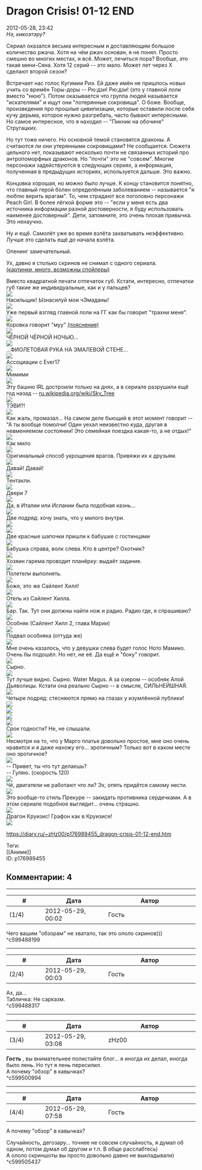 Dragon Crisis! 01-12 END
========================

  
2012-05-28, 23:42  
  *Нэ, кикоэтэру?*    
   
 Сериал оказался весьма интересным и доставляющим большое количество ржача. Хотя на чём ржач основан, я не понял. Просто смешно во многих местах, и всё. Может, лечиться пора? Вообще, это такая мини-Сяна. Хотя 12 серий -- это мало. Может лет через Х сделают второй сезон?   
   
 Встречает нас голос Кугимии Риэ. Ей даже имён не пришлось новых учить со времён Торы-доры -- Рю:дзи! Рю:дзи! (это у главной лоли вместо "нюю"). Потом оказывается что группа людей называется "искателями" и ищут они "потерянные сокровища". О боже. Вообще, произведения про прошлые цивилизации, которые оставили после себя кучу дерьма, которое нужно разгребать, часто бывают интересными. Но самое интересное, что я находил -- "Пикник на обочине" Стругацких.   
   
 Но тут тоже ничего. Но основной темой становятся драконы. А считаются ли они утерянными сокровищами? Не сообщается. Сюжета цельного нет, показывают несколько почти не связанных историй про антропоморфных драконов. Но "почти" это не "совсем". Многие персонажи задействуются в следующих сериях, а информация, полученная в предыдущих историях, используется дальше. Это важно.   
   
 Концовка хорошая, но можно было лучше. К концу становится понятно, что главный герой болен определённым заболеванием -- называется "я люблю верить врагам". То, чем страдают все поголовно персонажи Peach Girl. В более лёгкой форме это -- "если у меня есть два источника информации разной достоверности, я буду использовать наименее достоверный". Дети, запомните, это очень плохая привычка. Это ненаучно.   
   
 Ну и ещё. Самолёт уже во время взлёта захватывать неэффективно. Лучше это сделать ещё  *до*  начала взлёта.   
   
 Опенинг замечательный.   
   
 Ух, давно я столько скринов не снимал с одного сериала.   
  [(картинки, много, возможны спойлеры)](https://zHz00.diary.ru/p176989455.htm?index=1#linkmore176989455m1)      
    
 Вместо квадратной печати отпечаток губ. Кстати, интересно, отпечатки губ такие же индивидуальные, как и у пальцев?   
  [![](pics/cedb74e6c556t.jpg)](http://radikal.ru/F/s019.radikal.ru/i615/1205/b7/cedb74e6c556.png.html)    
 Насильщик! Ызнасилуй мои чЭмаданы!   
  [![](pics/2d1d58e28295t.jpg)](http://radikal.ru/F/s019.radikal.ru/i623/1205/ad/2d1d58e28295.png.html)    
 Уже первый взгляд главной лоли на ГГ как бы говорит "трахни меня".   
  [![](pics/65031199b611t.jpg)](http://radikal.ru/F/i082.radikal.ru/1205/cc/65031199b611.png.html)    
 Коровка говорит "муу"  [(пояснение)](http://gelbooru.com/index.php?page=post&s=view&id=951090)    
  [![](pics/22055c7e49bct.jpg)](http://radikal.ru/F/s019.radikal.ru/i608/1205/b5/22055c7e49bc.png.html)    
 ЧЁРНОЙ ЧЁРНОЙ НОЧЬЮ...   
  [![](pics/6472f2d1ba4ct.jpg)](http://radikal.ru/F/s019.radikal.ru/i608/1205/bb/6472f2d1ba4c.png.html)    
 ...ФИОЛЕТОВАЯ РУКА НА ЭМАЛЕВОЙ СТЕНЕ...   
  [![](pics/55e5acbad629t.jpg)](http://radikal.ru/F/s019.radikal.ru/i616/1205/20/55e5acbad629.png.html)    
 Ассоциации с Ever17   
  [![](pics/c321f37a89b6t.jpg)](http://radikal.ru/F/s019.radikal.ru/i608/1205/3f/c321f37a89b6.png.html)    
 Мимими   
  [![](pics/f93a46923b10t.jpg)](http://radikal.ru/F/s53.radikal.ru/i139/1205/e1/f93a46923b10.png.html)    
 Эту башню IRL достроили только на днях, а в сериале разрушили ещё год назад --  [ru.wikipedia.org/wiki/Sky\_Tree](https://ru.wikipedia.org/wiki/Sky_Tree)    
  [![](pics/b1efb4041b2bt.jpg)](http://radikal.ru/F/s019.radikal.ru/i630/1205/9f/b1efb4041b2b.png.html)    
 ТЭВИ?!   
  [![](pics/675136cbbfcct.jpg)](http://radikal.ru/F/s019.radikal.ru/i622/1205/29/675136cbbfcc.png.html)    
 Как жаль, промазал... На самом деле бьющий в этот момент говорит -- "А ты вообще помолчи! Один уехал неизвестно куда, другая в невменяемом состоянии! Это семейная поездка какая-то, а не отдых!"   
  [![](pics/597a2e2c5460t.jpg)](http://radikal.ru/F/i020.radikal.ru/1205/ca/597a2e2c5460.png.html)    
 Как мило   
  [![](pics/0d8d906a508ct.jpg)](http://radikal.ru/F/s019.radikal.ru/i627/1205/9b/0d8d906a508c.png.html)    
 Оригинальный способ укрощения врагов. Привяжи их к друзьям.   
  [![](pics/a2697576d691t.jpg)](http://radikal.ru/F/s019.radikal.ru/i620/1205/88/a2697576d691.png.html)    
 Давай! Давай!   
  [![](pics/93e1f589f07ft.jpg)](http://radikal.ru/F/s019.radikal.ru/i610/1205/9f/93e1f589f07f.png.html)    
 Тентакли.   
  [![](pics/3f76ad1c8c21t.jpg)](http://radikal.ru/F/i080.radikal.ru/1205/ff/3f76ad1c8c21.png.html)    
 Двери 7   
  [![](pics/b51c9ce5acebt.jpg)](http://radikal.ru/F/s55.radikal.ru/i147/1205/0e/b51c9ce5aceb.png.html)    
 Да, в Италии или Испании была подобная казнь...   
  [![](pics/fb6bba37c778t.jpg)](http://radikal.ru/F/s019.radikal.ru/i627/1205/14/fb6bba37c778.png.html)    
 Две подряд: хочу знать, что у милого внутри.   
  [![](pics/264cbcc8d853t.jpg)](http://radikal.ru/F/s017.radikal.ru/i429/1205/b4/264cbcc8d853.png.html)    
  [![](pics/5d3572ec83eat.jpg)](http://radikal.ru/F/s019.radikal.ru/i633/1205/20/5d3572ec83ea.png.html)    
 Две красные шапочки пришли к бабушке с гостинцами   
  [![](pics/09298cf141b3t.jpg)](http://radikal.ru/F/s47.radikal.ru/i118/1205/1e/09298cf141b3.png.html)    
 Бабушка справа, волк слева. Кто в центре? Охотник?   
  [![](pics/18737e48cb1et.jpg)](http://radikal.ru/F/i052.radikal.ru/1205/49/18737e48cb1e.png.html)    
 Хозяин гарема проводит планёрку: выдаёт задание.   
  [![](pics/43822a7ef413t.jpg)](http://radikal.ru/F/s019.radikal.ru/i643/1205/74/43822a7ef413.png.html)    
 Полетели выполнять.   
  [![](pics/a098dd6a80c1t.jpg)](http://radikal.ru/F/s019.radikal.ru/i615/1205/7f/a098dd6a80c1.png.html)    
 Боже, это же Сайлент Хилл!   
  [![](pics/14e4a1069db5t.jpg)](http://radikal.ru/F/s57.radikal.ru/i155/1205/20/14e4a1069db5.png.html)    
 Отель из Сайлент Хилла.   
  [![](pics/1da3fee23fd3t.jpg)](http://radikal.ru/F/s019.radikal.ru/i606/1205/5e/1da3fee23fd3.png.html)    
 Бар. Так. Тут они должны найти нож и радио. Радио где, я спрашиваю?   
  [![](pics/a784ceed8386t.jpg)](http://radikal.ru/F/s50.radikal.ru/i127/1205/66/a784ceed8386.png.html)    
 Особняк (Сайлент Хилл 2, глава Марии)   
  [![](pics/e24b447a4ccet.jpg)](http://radikal.ru/F/s019.radikal.ru/i644/1205/61/e24b447a4cce.png.html)    
 Подвал особняка (оттуда же)   
  [![](pics/1352dd73bafet.jpg)](http://radikal.ru/F/s011.radikal.ru/i316/1205/79/1352dd73bafe.png.html)    
 Мне очень казалось, что у девушки слева будет голос Ното Мамико. Очень бы подошёл. Но нет, не её. Да ещё и "боку" говорит.   
  [![](pics/98e77db93fcat.jpg)](http://radikal.ru/F/s019.radikal.ru/i631/1205/77/98e77db93fca.png.html)    
 Сырно.   
  [![](pics/1273efccf85et.jpg)](http://radikal.ru/F/s019.radikal.ru/i632/1205/fb/1273efccf85e.png.html)    
 Тут лучше видно. Сырно. Water Magus. А за озером -- особняк Алой Дьяволицы. Кстати она реально Сырно -- в смысле, СИЛЬНЕЙШНАЯ.   
  [![](pics/2075ad4eb8edt.jpg)](http://radikal.ru/F/s019.radikal.ru/i614/1205/c5/2075ad4eb8ed.png.html)    
 Четыре подряд: стесняются прямо на глазах у изумлённой публики!   
  [![](pics/bc5baef7b1c9t.jpg)](http://radikal.ru/F/s019.radikal.ru/i607/1205/b3/bc5baef7b1c9.png.html)    
  [![](pics/f218d8f0eed0t.jpg)](http://radikal.ru/F/s019.radikal.ru/i641/1205/13/f218d8f0eed0.png.html)    
  [![](pics/d3f45278439bt.jpg)](http://radikal.ru/F/s50.radikal.ru/i127/1205/f2/d3f45278439b.png.html)    
  [![](pics/39abc3b61410t.jpg)](http://radikal.ru/F/s019.radikal.ru/i628/1205/41/39abc3b61410.png.html)    
 Срок годности? Не, не слышали.   
  [![](pics/6f7f6d26a43ct.jpg)](http://radikal.ru/F/s019.radikal.ru/i633/1205/12/6f7f6d26a43c.png.html)    
 Несмотря на то, что у Марго платье довольно простое, мне оно очень нравится и я даже нахожу его... эротичным? Только вот в каком месте оно эротичное?   
  [![](pics/3620a1d5e3d3t.jpg)](http://radikal.ru/F/s019.radikal.ru/i631/1205/34/3620a1d5e3d3.png.html)    
 -- Привет, ты что тут делаешь?   
 -- Гуляю. (скорость 120)   
  [![](pics/14fecd9861cbt.jpg)](http://radikal.ru/F/s019.radikal.ru/i601/1205/d9/14fecd9861cb.png.html)    
 Чё, двигатели не работают что ли? Эх, опять придётся самому нести.   
  [![](pics/6af3bfc03a3et.jpg)](http://radikal.ru/F/s019.radikal.ru/i630/1205/ff/6af3bfc03a3e.png.html)    
 Это вообще-то стиль Прекуре -- закидать противника сердечками. А в этом сериале подобное выглядит... очень страшно.   
  [![](pics/83163cb624b5t.jpg)](http://radikal.ru/F/s019.radikal.ru/i609/1205/04/83163cb624b5.png.html)    
 Драгон Круизис! Графон как в Круизисе!   
  [![](pics/27dd481ed804t.jpg)](http://radikal.ru/F/s49.radikal.ru/i124/1205/75/27dd481ed804.png.html)    
   
    
     
  
<https://diary.ru/~zHz00/p176989455_dragon-crisis-01-12-end.htm>  
  
Теги:  
[[Аниме]]  
ID: p176989455  


Комментарии: 4
--------------

  


---



|         #         |              Дата              |                     Автор                     |           ID           |
| --- | --- | --- | --- |
| (1/4) | 2012-05-29, 00:02 | Гость | c599488199 |

  
 Чего вашим "обзорам" не хватало, так это ололо скринов)))   
 ^c599488199

---



|         #         |              Дата              |                     Автор                     |           ID           |
| --- | --- | --- | --- |
| (2/4) | 2012-05-29, 00:03 | Гость | c599488317 |

  
 Ах, да...   
 Табличка: Не сарказм.   
 ^c599488317

---



|         #         |              Дата              |                     Автор                     |           ID           |
| --- | --- | --- | --- |
| (3/4) | 2012-05-29, 03:08 | zHz00 | c599500994 |

  
  **Гость**  , вы внимательнее полистайте блог... я иногда их делал, иногда было лень. Но тут я лень пересилил.   
 А почему "обзор" в кавычках?   
 ^c599500994

---



|         #         |              Дата              |                     Автор                     |           ID           |
| --- | --- | --- | --- |
| (4/4) | 2012-05-29, 07:58 | Гость | c599505437 |

  
  А почему "обзор" в кавычках?    
   
 Случайность, дегозару... точнее не совсем случайность, я думал об одном, потом думал об другом и т.п. В обще расслабтесь)   
 А ололо скриншоты вы просто довольно давно не выкладывали)   
 ^c599505437